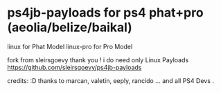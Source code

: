 # ps4jb-payloads for ps4 phat+pro (aeolia/belize/baikal) 

linux for Phat Model
linux-pro for Pro Model

fork from sleirsgoevy thank you ! i do need only Linux Payloads
https://github.com/sleirsgoevy/ps4jb-payloads



credits: :D
thanks to marcan, valetin, eeply, rancido ... and all PS4 Devs . 
